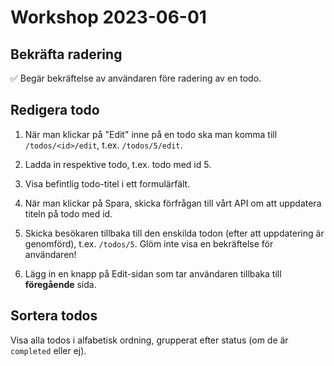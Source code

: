 # Workshop 2023-06-01

## Bekräfta radering

✅ Begär bekräftelse av användaren före radering av en todo.

## Redigera todo

1. När man klickar på "Edit" inne på en todo ska man komma till `/todos/<id>/edit`, t.ex. `/todos/5/edit`.

2. Ladda in respektive todo, t.ex. todo med id 5.

3. Visa befintlig todo-titel i ett formulärfält.

4. När man klickar på Spara, skicka förfrågan till vårt API om att uppdatera titeln på todo med id.

5. Skicka besökaren tillbaka till den enskilda todon (efter att uppdatering är genomförd), t.ex. `/todos/5`.
   Glöm inte visa en bekräftelse för användaren!

6. Lägg in en knapp på Edit-sidan som tar användaren tillbaka till **föregående** sida.

## Sortera todos

Visa alla todos i alfabetisk ordning, grupperat efter status (om de är `completed` eller ej).
